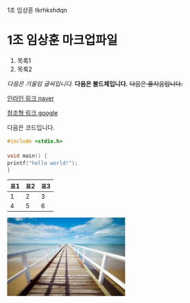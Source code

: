 1조 임상훈 tkrhkshdqn

# 1조 임상훈 마크업파일

1. 목록1
2. 목록2

*다음은 기울임 글씨입니다.*
**다음은 볼드체입니다.**
~~다음은 줄지움입니다.~~


[인라인 링크 naver](https://naver.com)

[참조형 링크 google][1]


[1]:https://google.com


다음은 코드입니다.
```c
#include <stdio.h>

void main() {
printf("hello world!");
}
```

|표1|표2|표3|
|---|---|---|
|1  |2  | 3 |
|4  | 5 |  6|



![ISH이미지](./img/index.jpeg)





